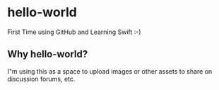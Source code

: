 # hello-world
First Time using GitHub and Learning Swift :-)

## Why hello-world?

I"m using this as a space to upload images or other assets to share on discussion forums, etc.

